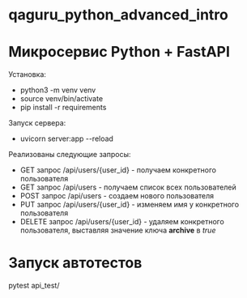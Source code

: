 # qaguru_python_advanced_intro
# Микросервис Python + FastAPI

Установка:
- python3 -m venv venv
- source venv/bin/activate
- pip install -r requirements


Запуск сервера:
- uvicorn server:app --reload

Реализованы следующие запросы:
- GET запрос /api/users/{user_id} - получаем конкретного пользователя
- GET запрос /api/users - получаем список всех пользователей
- POST запрос /api/users - создаем нового пользователя
- PUT запрос /api/users/{user_id} - изменяем имя у конкретного пользователя
- DELETE запрос /api/users/{user_id} - удаляем конкретного пользователя, выставляя значение ключа **archive** в *true*

# Запуск автотестов
pytest api_test/

